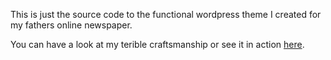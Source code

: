 This is just the source code to the functional wordpress theme I created for my fathers online newspaper.

You can have a look at my terible craftsmanship or see it in action [here](https://tintafresca.net).
